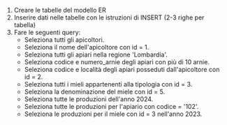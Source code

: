 1. Creare le tabelle del modello ER
2. Inserire dati nelle tabelle con le istruzioni di INSERT (2-3 righe per tabella)
3. Fare le seguenti query:
    - Seleziona tutti gli apicoltori.
    - Seleziona il nome dell'apicoltore con id = 1.
    - Seleziona tutti gli apiari nella regione 'Lombardia'.
    - Seleziona codice e numero_arnie degli apiari con più di 10 arnie.
    - Seleziona codice e località degli apiari posseduti dall'apicoltore con id = 2.
    - Seleziona tutti i mieli appartenenti alla tipologia con id = 3.
    - Seleziona la denominazione del miele con id = 5.
    - Seleziona tutte le produzioni dell'anno 2024.
    - Seleziona tutte le produzioni per l'apiario con codice = '102'.
    - Seleziona le produzioni per il miele con id = 3 nell'anno 2023.